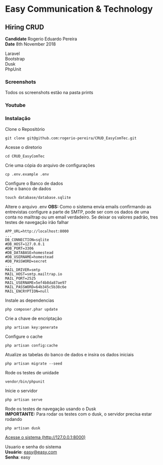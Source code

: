 # Easy Communication & Technology
## Hiring CRUD
**Candidate** Rogerio Eduardo Pereira  
**Date** 8th November 2018  

Laravel  
Bootstrap  
Dusk  
PhpUnit  

### Screenshots
Todos os screenshots estão na pasta prints

### Youtube


### Instalação
Clone o Repositório
```
git clone git@github.com:rogerio-pereira/CRUD_EasyComTec.git
```

Acesse o diretorio
```
cd CRUD_EasyComTec
```

Crie uma cópia do arquivo de configurações
```
cp .env.example .env
```

Configure o Banco de dados  
Crie o banco de dados
```
touch database/database.sqlite
```
Altere o arquivo .env
**OBS:** Como o sistema envia emails confirmando as entrevistas configure a parte de SMTP, pode ser com os dados de uma conta no mailtrap ou um email verdadeiro. Se deixar os valores padrão, tres testes de navegação irão falhar
```
APP_URL=http://localhost:8000
...
DB_CONNECTION=sqlite
#DB_HOST=127.0.0.1
#DB_PORT=3306
#DB_DATABASE=homestead
#DB_USERNAME=homestead
#DB_PASSWORD=secret
...
MAIL_DRIVER=smtp
MAIL_HOST=smtp.mailtrap.io
MAIL_PORT=2525
MAIL_USERNAME=5ef4b8da87ae97
MAIL_PASSWORD=64b345c5b38c6e
MAIL_ENCRYPTION=null
```

Instale as dependencias
```
php composer.phar update
```

Crie a chave de encriptação
```
php artisan key:generate
```

Configure o cache
```
php artisan config:cache
```

Atualize as tabelas do banco de dados e insira os dados iniciais
```
php artisan migrate --seed
```

Rode os testes de unidade
```
vendor/bin/phpunit
```

Inicie o servidor
```
php artisan serve
```

Rode os testes de navegação usando o Dusk  
**IMPORTANTE:** Para rodar os testes com o dusk, o servidor precisa estar rodando
```
php artisan dusk
```

[Acesse o sistema (http://127.0.0.1:8000)](http://127.0.0.1:8000)

Usuario e senha do sistema  
**Usuário**: easy@easy.com  
**Senha**: easy
